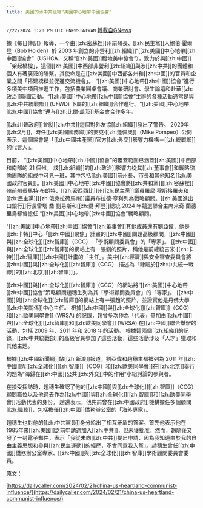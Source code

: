 ```yaml
---
title: 美國的涉中共組織“美國中心地帶中國協會”
---
```

`2/22/2024 1:20 PM UTC GNEWSTAIWAN` [轉載自GNews](https://gnews.org/articles/2332316)

據《每日傳訊》報導，一个由[[zh:密蘇裡]]州前州長、[[zh:民主黨]]人鮑伯·霍爾登（Bob Holden）於 2003 年創立的非營利[[zh:組織]]“[[zh:美國]]中心地帶[[zh:中國]]協會”（USHCA，又稱“[[zh:美國]]腹地美中協會”），致力於與[[zh:中國]]「架起橋樑」，這個[[zh:美國]]中西部非營利[[zh:組織]]與涉[[zh:中共]]的團體和個人有著廣泛的聯繫。其使命是在[[zh:美國]]中西部各州和[[zh:中國]]的官員和企業之間「搭建橋樑並促進交流機會」。  “[[zh:美國]]中心地帶[[zh:中國]]協會”進行多項美中項目推進工作，包括農業圓桌會議、商業研討會、學生論壇和赴華[[zh:政治]]聯誼活動。“[[zh:美國]]中心地帶[[zh:中國]]協會”主辦的各種活動通常是與[[zh:中共統戰部]] (UFWD) 下屬的[[zh:組織]]合作進行。“[[zh:美國]]中心地帶[[zh:中國]]協會”還与[[zh:比爾·盖茨]]基金會合作多年。

  

[[zh:川普政府]]曾就[[zh:中共]]這個對外友協[[zh:組織]]發出了警告。  2020年[[zh:2月]]，時任[[zh:美國國務卿]]的麥克‧[[zh:蓬佩奧]]（Mike Pompeo）公開表示，這個協會是「[[zh:中國共產黨]]官方[[zh:外交]]影響力機構－[[zh:統戰部]]的代言人」。

  

目前， “[[zh:美國]]中心地帶[[zh:中國]]協會”的覆蓋範圍已涵蓋[[zh:美國]]中西部和南部的 21 個州。 該[[zh:組織]]的[[zh:政治]]影響力從其[[zh:董事會]]和戰略諮詢團隊的組成中可見一斑，其中包括[[zh:美國]]前州長、市長和其他知名[[zh:美國政府官員]]。[[zh:美國]]中心地帶[[zh:中國]]協會將[[zh:共和黨]][[zh:密蘇裡]]州前州長馬特·布朗特、[[zh:密西西比]]州[[zh:民主黨]]議員羅尼·穆斯格羅夫和[[zh:民主黨]][[zh:俄克拉荷馬州]]議員布拉德·亨利列為戰略顧問。[[zh:美國進出口銀行]]行長雷塔·喬·劉易斯和[[zh:喬·拜登]]總統 2024 年競選聯合主席米奇·蘭德里烏都曾擔任 “[[zh:美國]]中心地帶[[zh:中國]]協會”戰略顧問。

  

“[[zh:美國]]中心地帶[[zh:中國]]協會”[[zh:董事會]]其他成員還有劉亞偉，他是[[zh:卡特]]中心「[[zh:中國]]聚焦」計畫的[[zh:中國]]問題高級顧問，[[zh:中國]]與[[zh:全球化]][[zh:智庫]]（CCG） 「學術顧問委員會」的「專家」。 [[zh:中國]]與[[zh:全球化]][[zh:智庫]]的網站上有一張劉的照片，稱他是前總統吉米·[[zh:卡特]][[zh:智庫]][[zh:中國]]計畫的「主任」。美中[[zh:經濟]]與安全審查委員會將[[zh:中國]]與[[zh:全球化]][[zh:智庫]]（CCG） 描述為「隸屬於[[zh:中共統一戰線]]的[[zh:北京]][[zh:智庫]]」。

  

[[zh:中國]]與[[zh:全球化]][[zh:智庫]]（CCG）的網站將“[[zh:美國]]中心地帶[[zh:中國]]協會”策略顧問趙穗生列為其「學術顧問委員會」的「專家」。 [[zh:中國]]與[[zh:全球化]][[zh:智庫]]的網站上有一張趙的照片，並證實他是丹佛大學[[zh:中美關係]]中心主任。 根據[[zh:中國]]與[[zh:全球化]][[zh:智庫]]（CCG）和[[zh:歐美同學會]] (WRSA) 的記錄，趙曾多次作為「代表」參加由[[zh:中國]]與[[zh:全球化]][[zh:智庫]]和[[zh:歐美同學會]] (WRSA) 在[[zh:中國]]聯合舉辦的活動，包括 2009 年、2011 年和 2018 年的活動。 根據這兩個[[zh:組織]]的記錄，[[zh:中共統戰部]]的高級官員參加了這些活動，這些活動涉及「人才」獵取和其他主題。

  

根據[[zh:中國新聞網]]站[[zh:新浪]]報道，劉亞偉和趙穗生都被列為 2011 年[[zh:中國]]與[[zh:全球化]][[zh:智庫]]（CCG）和[[zh:歐美同學會]]在[[zh:北京]]舉行的題為“海歸在[[zh:中國]]公共[[zh:外交]]中的作用”小組討論的參與者。

  

在接受採訪時，趙穗生確認了他的[[zh:中國]]與[[zh:全球化]][[zh:智庫]]（CCG）顧問職位以及他過去作為[[zh:中國]]與[[zh:全球化]][[zh:智庫]]和[[zh:歐美同學會]]活動代表的身份。 趙還表示，他先前曾在[[zh:中國政府]]機構擔任多個顧問[[zh:職務]]，包括擔任[[zh:中國]]僑務辦公室的「海外專家」。

  

趙穗生也對他的[[zh:中共黨員]]身分給出了相互矛盾的答案。首先他表示他在1985年來[[zh:美國]]之前申請過加入[[zh:中共]]，但未獲批准。然而，趙隨後又發了一封電子郵件，表示「我從未向[[zh:中共]]提出申請，因為我知道由於我的自由主義思想和參與[[zh:民主運動]]的經歷，不會同意我入黨」。趙穗生曾任[[zh:中國]]僑務辦公室專家、[[zh:中國]]與[[zh:全球化]][[zh:智庫]]學術顧問委員會委員。

原文：

[https://dailycaller.com/2024/02/21/china-us-heartland-communist-influence/](https://dailycaller.com/2024/02/21/china-us-heartland-communist-influence/)
